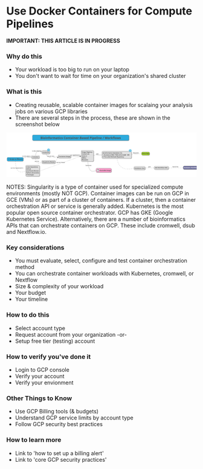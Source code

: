 # Use Docker Containers for Compute Pipelines

**IMPORTANT: THIS ARTICLE IS IN PROGRESS**

### Why do this
 - Your workload is too big to run on your laptop
 - You don't want to wait for time on your organization's shared cluster


### What is this
 - Creating reusable, scalable container images for scalaing your analysis jobs on various GCP libraries
 - There are several steps in the process, these are shown in the screenshot below

[![tool-to-docker](/images/tool-to-docker.png)]()

NOTES: Singularity is a type of container used for specialized compute environments (mostly NOT GCP). Container images can be run on GCP in GCE (VMs)
or as part of a cluster of containers.  If a cluster, then a container orchestration API or service is generally added.  Kubernetes is the most popular open source container orchestrator.  GCP has GKE (Google Kubernetes Service).  Alternatively, there are a number of bioinformatics APIs that can orchestrate containers on GCP.  These include cromwell, dsub and Nextflow.io.

### Key considerations
 - You must evaluate, select, configure and test container orchestration method
 - You can orchestrate container workloads with Kubernetes, cromwell, or Nextflow
 - Size & complexity of your workload 
 - Your budget
 - Your timeline

### How to do this
 - Select account type
 - Request account from your organization -or-
 - Setup free tier (testing) account

### How to verify you've done it
 - Login to GCP console
 - Verify your account
 - Verify your envionment

### Other Things to Know
 - Use GCP Billing tools (& budgets)
 - Understand GCP service limits by account type
 - Follow GCP security best practices

### How to learn more
 - Link to 'how to set up a billing alert'
 - Link to 'core GCP security practices'